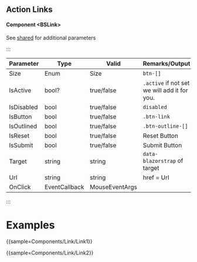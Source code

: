 ﻿## Action Links

#### Component \<BSLink\>
See [shared](layout/shared) for additional parameters   

:::

| Parameter  | Type          | Valid          | Remarks/Output                                | 
|------------|---------------|----------------|-----------------------------------------------|
| Size       | Enum          | Size           | `btn-[]`                                      | {.table-striped}
| IsActive   | bool?         | true/false     | `.active`  if not set we will add it for you. |                
| IsDisabled | bool          | true/false     | `disabled`                                    |                
| IsButton   | bool          | true/false     | `.btn-link`                                   |                
| IsOutlined | bool          | true/false     | `.btn-outline-[]`                             |                
| IsReset    | bool          | true/false     | Reset Button                                  |                
| IsSubmit   | bool          | true/false     | Submit Button                                 |
| Target     | string        | string         | `data-blazorstrap` of target                  |
| Url        | string        | string         | href = Url                                    |
| OnClick    | EventCallback | MouseEventArgs |                                               |

:::

# Examples

{{sample=Components/Link/Link1}}

{{sample=Components/Link/Link2}}
